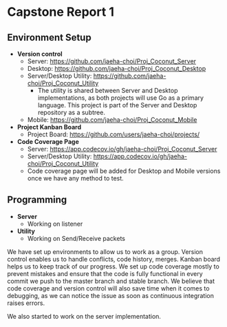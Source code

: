 # Capstone Report 1

## Environment Setup

- **Version control**
  - Server: https://github.com/jaeha-choi/Proj_Coconut_Server
  - Desktop: https://github.com/jaeha-choi/Proj_Coconut_Desktop
  - Server/Desktop Utility: https://github.com/jaeha-choi/Proj_Coconut_Utility
      - The utility is shared between Server and Desktop implementations, as both projects will use Go as a primary language. This project is part of the Server and Desktop repository as a subtree.
  - Mobile: https://github.com/jaeha-choi/Proj_Coconut_Mobile
- **Project Kanban Board**
    - Project Board: https://github.com/users/jaeha-choi/projects/
- **Code Coverage Page**
    - Server: https://app.codecov.io/gh/jaeha-choi/Proj_Coconut_Server
    - Server/Desktop Utility: https://app.codecov.io/gh/jaeha-choi/Proj_Coconut_Utility
    - Code coverage page will be added for Desktop and Mobile versions once we have any
       method to test.

## Programming

- **Server**
  - Working on listener
- **Utility**
  - Working on Send/Receive packets

We have set up environments to allow us to work as a group. Version control enables us to handle
conflicts, code history, merges. Kanban board helps us to keep track of our progress. We set up code
coverage mostly to prevent mistakes and ensure that the code is fully functional in every commit we
push to the master branch and stable branch. We believe that code coverage and version control will
also save time when it comes to debugging, as we can notice the issue as soon as continuous integration
raises errors.

We also started to work on the server implementation.